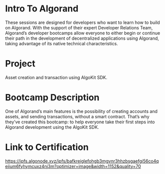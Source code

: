 # Intro To Algorand

These sessions are designed for developers who want to learn how to build on Algorand. With the support of their expert Developer Relations Team, Algorand’s developer bootcamps allow everyone to either begin or continue their path in the development of decentralized applications using Algorand, taking advantage of its native technical characteristics.

# Project

Asset creation and transaction using AlgoKit SDK.

# Bootcamp Description

One of Algorand’s main features is the possibility of creating accounts and assets, and sending transactions, without a smart contract. That’s why they’ve created this bootcamp: to help everyone take their first steps into Algorand development using the AlgoKit SDK.

# Link to Certification 

https://ipfs.algonode.xyz/ipfs/bafkreiglefohgb3mgvnr3hhzbsgaefgi56co4qeiium6fyhymcuxz4nj3m?optimizer=image&width=1152&quality=70
